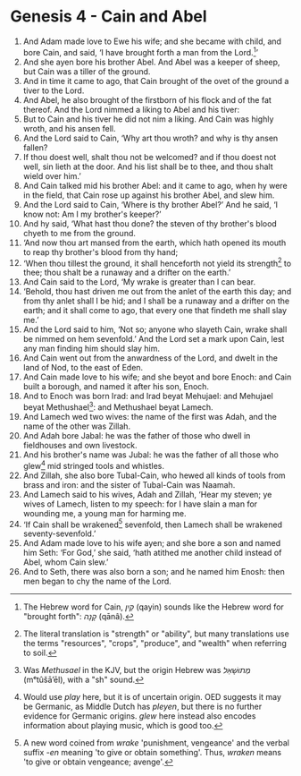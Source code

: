 # Genesis 4 - Cain and Abel

1. And Adam made love to Ewe his wife; and she became with child, and bore
   Cain, and said, ‘I have brought forth a man from the Lord.[^Cain]’
2. And she ayen bore his brother Abel. And Abel was a keeper of sheep, but Cain
   was a tiller of the ground.
3. And in time it came to ago, that Cain brought of the ovet of the ground a
   tiver to the Lord.
4. And Abel, he also brought of the firstborn of his flock and of the fat
   thereof. And the Lord nimmed a liking to Abel and his tiver:
5. But to Cain and his tiver he did not nim a liking. And Cain was highly
   wroth, and his ansen fell.
6. And the Lord said to Cain, ‘Why art thou wroth? and why is thy ansen fallen?
7. If thou doest well, shalt thou not be welcomed? and if thou doest not well,
   sin lieth at the door. And his list shall be to thee, and thou shalt wield
   over him.’
8. And Cain talked mid his brother Abel: and it came to ago, when hy were in
   the field, that Cain rose up against his brother Abel, and slew him.
9. And the Lord said to Cain, ‘Where is thy brother Abel?’ And he said, ‘I know
   not: Am I my brother's keeper?’
10. And hy said, ‘What hast thou done? the steven of thy brother's blood chyeth
    to me from the ground.
11. ‘And now thou art mansed from the earth, which hath opened its mouth to
    reap thy brother's blood from thy hand;
12. ‘When thou tillest the ground, it shall henceforth not yield its
    strength[^strength] to thee; thou shalt be a runaway and a drifter on the
    earth.’
13. And Cain said to the Lord, ‘My wrake is greater than I can bear.
14. ‘Behold, thou hast driven me out from the anlet of the earth this day; and
    from thy anlet shall I be hid; and I shall be a runaway and a drifter on
    the earth; and it shall come to ago, that every one that findeth me shall
    slay me.’
15. And the Lord said to him, ‘Not so; anyone who slayeth Cain, wrake shall be
    nimmed on hem sevenfold.’ And the Lord set a mark upon Cain, lest any man
    finding him should slay him.
16. And Cain went out from the anwardness of the Lord, and dwelt in the land of
    Nod, to the east of Eden.
17. And Cain made love to his wife; and she beyot and bore Enoch: and Cain
    built a borough, and named it after his son, Enoch.
18. And to Enoch was born Irad: and Irad beyat Mehujael: and Mehujael beyat
    Methushael[^Methushael]: and Methushael beyat Lamech.
19. And Lamech wed two wives: the name of the first was Adah, and the name of
    the other was Zillah.
20. And Adah bore Jabal: he was the father of those who dwell in fieldhouses
    and own livestock.
21. And his brother's name was Jubal: he was the father of all those who
    glew[^glew] mid stringed tools and whistles.
22. And Zillah, she also bore Tubal-Cain, who hewed all kinds of tools from
    brass and iron: and the sister of Tubal-Cain was Naamah.
23. And Lamech said to his wives, Adah and Zillah, ‘Hear my steven; ye wives of
    Lamech, listen to my speech: for I have slain a man for wounding me, a
    young man for harming me.
24. ‘If Cain shall be wrakened[^wrakened] sevenfold, then Lamech shall be
    wrakened seventy-sevenfold.’
25. And Adam made love to his wife ayen; and she bore a son and named him Seth:
    ‘For God,’ she said, ‘hath atithed me another child instead of Abel, whom
    Cain slew.’
26. And to Seth, there was also born a son; and he named him Enosh: then men
    began to chy the name of the Lord.

<!-- Abbreviations -->


<!-- Footnotes -->
[^Cain]: The Hebrew word for Cain, *קַיִן* (qayin) sounds like the Hebrew word
    for "brought forth": *קָנָה* (qānâ).
[^strength]: The literal translation is "strength" or "ability", but many
    translations use the terms "resources", "crops", "produce", and "wealth"
    when referring to soil.
[^Methushael]: Was *Methusael* in the KJV, but the origin Hebrew was *מְתוּשָׁאֵל*
    (mᵉtûšā’ēl), with a "sh" sound.
[^glew]: Would use *play* here, but it is of uncertain origin. OED suggests it
    may be Germanic, as Middle Dutch has *pleyen*, but there is no further
    evidence for Germanic origins. *glew* here instead also encodes information
    about playing music, which is good too.
[^wrakened]: A new word coined from *wrake* 'punishment, vengeance' and the
    verbal suffix *-en* meaning 'to give or obtain something'. Thus, *wraken*
    means 'to give or obtain vengeance; avenge'.

<!-- BUFFER -->
